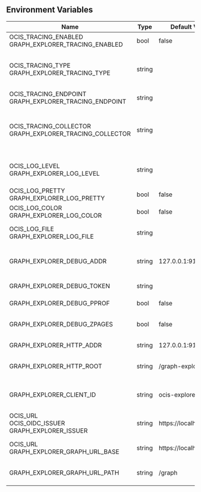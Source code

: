 ## Environment Variables

| Name | Type | Default Value | Description |
|------|------|---------------|-------------|
| OCIS_TRACING_ENABLED<br/>GRAPH_EXPLORER_TRACING_ENABLED | bool | false | Activates tracing.|
| OCIS_TRACING_TYPE<br/>GRAPH_EXPLORER_TRACING_TYPE | string |  | The type of tracing. Defaults to "", which is the same as "jaeger". Allowed tracing types are "jaeger" and "" as of now.|
| OCIS_TRACING_ENDPOINT<br/>GRAPH_EXPLORER_TRACING_ENDPOINT | string |  | The endpoint of the tracing agent.|
| OCIS_TRACING_COLLECTOR<br/>GRAPH_EXPLORER_TRACING_COLLECTOR | string |  | The HTTP endpoint for sending spans directly to a collector, i.e. http://jaeger-collector:14268/api/traces. Only used if the tracing endpoint is unset.|
| OCIS_LOG_LEVEL<br/>GRAPH_EXPLORER_LOG_LEVEL | string |  | The log level. Valid values are: "panic", "fatal", "error", "warn", "info", "debug", "trace".|
| OCIS_LOG_PRETTY<br/>GRAPH_EXPLORER_LOG_PRETTY | bool | false | Activates pretty log output.|
| OCIS_LOG_COLOR<br/>GRAPH_EXPLORER_LOG_COLOR | bool | false | Activates colorized log output.|
| OCIS_LOG_FILE<br/>GRAPH_EXPLORER_LOG_FILE | string |  | The path to the log file. Activates logging to this file if set.|
| GRAPH_EXPLORER_DEBUG_ADDR | string | 127.0.0.1:9136 | Bind address of the debug server, where metrics, health, config and debug endpoints will be exposed.|
| GRAPH_EXPLORER_DEBUG_TOKEN | string |  | Token to secure the metrics endpoint|
| GRAPH_EXPLORER_DEBUG_PPROF | bool | false | Enables pprof, which can be used for profiling|
| GRAPH_EXPLORER_DEBUG_ZPAGES | bool | false | Enables zpages, which can be used for collecting and viewing in-memory traces.|
| GRAPH_EXPLORER_HTTP_ADDR | string | 127.0.0.1:9135 | The bind address of the HTTP service.|
| GRAPH_EXPLORER_HTTP_ROOT | string | /graph-explorer | Subdirectory that serves as the root for this HTTP service.|
| GRAPH_EXPLORER_CLIENT_ID | string | ocis-explorer.js | OIDC client id, the graph explorer uses. This client needs to be set up in your IDP.|
| OCIS_URL<br/>OCIS_OIDC_ISSUER<br/>GRAPH_EXPLORER_ISSUER | string | https://localhost:9200 | URL of the OIDC issuer. It defaults to URL of the builtin IDP.|
| OCIS_URL<br/>GRAPH_EXPLORER_GRAPH_URL_BASE | string | https://localhost:9200 | Base URL, where the graph explorer is reachable for users.|
| GRAPH_EXPLORER_GRAPH_URL_PATH | string | /graph | URL path, where the graph explorer is reachable for users.|